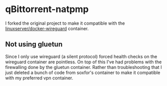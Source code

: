 # qBittorrent-natpmp
I forked the original project to make it compatible with the [linuxserver/docker-wireguard](https://github.com/linuxserver/docker-wireguard) container.

## Not using gluetun
Since I only use wireguard (a silent protocol) forced health checks on the wireguard container are pointless. On top of this I've had problems with the firewalling done by the gluetun container. Rather than troubleshooting that I just deleted a bunch of code from soxfor's container to make it compatible with my preferred vpn container.
